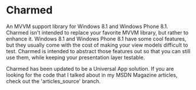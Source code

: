 Charmed
=======

An MVVM support library for Windows 8.1 and Windows Phone 8.1. Charmed isn't intended to replace your favorite MVVM library, but rather to enhance it. Windows 8.1 and Windows Phone 8.1 have some cool features, but they usually come with the cost of making your view models difficult to test. Charmed is intended to abstract those features out so that you can still use them, while keeping your presentation layer testable.

Charmed has been updated to be a Universal App solution. If you are looking for the code that I talked about in my MSDN Magazine articles, check out the 'articles_source' branch.
